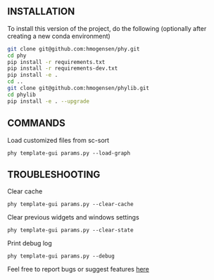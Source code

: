 ## INSTALLATION

To install this version of the project, do the following (optionally after creating a new conda environment)

```bash
git clone git@github.com:hmogensen/phy.git
cd phy
pip install -r requirements.txt
pip install -r requirements-dev.txt
pip install -e .
cd ..
git clone git@github.com:hmogensen/phylib.git
cd phylib
pip install -e . --upgrade
```

## COMMANDS

Load customized files from sc-sort
```
phy template-gui params.py --load-graph
```

## TROUBLESHOOTING

Clear cache
```
phy template-gui params.py --clear-cache
```

Clear previous widgets and windows settings
```
phy template-gui params.py --clear-state
```

Print debug log
```
phy template-gui params.py --debug
```

Feel free to report bugs or suggest features [here](https://github.com/Neural-basis-of-sensorimotor-control/spike_sorting_hlt/issues)